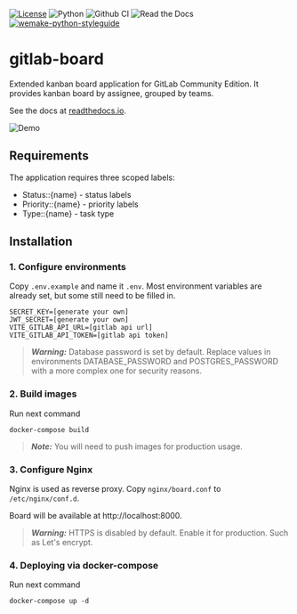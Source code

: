 [![License](https://img.shields.io/badge/license-Apache_2.0-blue.svg)](https://opensource.org/licenses/Apache-2.0)
![Python](https://img.shields.io/badge/python-3.10-blue.svg)
![Github CI](https://github.com/use-the-force/gitlab-board/actions/workflows/ci.yml/badge.svg?branch=main)
![Read the Docs](https://img.shields.io/readthedocs/gitlab-board)
[![wemake-python-styleguide](https://img.shields.io/badge/style-wemake-000000.svg)](https://github.com/wemake-services/wemake-python-styleguide)

# gitlab-board

Extended kanban board application for GitLab Community Edition. It provides kanban board by assignee, grouped by teams.

See the docs at [readthedocs.io](https://gitlab-board.readthedocs.io/en/latest).

![Demo](docs/source/demo.gif)

## Requirements

The application requires three scoped labels:

- Status::{name} - status labels
- Priority::{name} - priority labels
- Type::{name} - task type

## Installation

### 1. Configure environments

Copy `.env.example` and name it `.env`. Most environment variables are already set, but some still need to be filled in.

```
SECRET_KEY=[generate your own]
JWT_SECRET=[generate your own]
VITE_GITLAB_API_URL=[gitlab api url]
VITE_GITLAB_API_TOKEN=[gitlab api token]
```

> **_Warning:_** Database password is set by default. Replace values in environments DATABASE_PASSWORD and POSTGRES_PASSWORD with a more complex one for security reasons.

### 2. Build images

Run next command

```
docker-compose build
```

> **_Note:_**  You will need to push images for production usage.

### 3. Configure Nginx

Nginx is used as reverse proxy. Copy `nginx/board.conf` to `/etc/nginx/conf.d`.

Board will be available at http://localhost:8000.

> **_Warning:_** HTTPS is disabled by default. Enable it for production. Such as Let's encrypt.

### 4. Deploying via docker-compose

Run next command

```
docker-compose up -d
```
